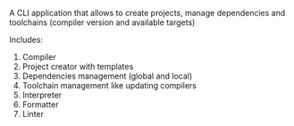 A CLI application that allows to create projects, manage dependencies and toolchains (compiler version and available targets)

Includes:
1. Compiler
2. Project creator with templates
3. Dependencies management (global and local)
4. Toolchain management like updating compilers
5. Interpreter
6. Formatter
7. Linter